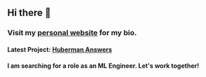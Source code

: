 ## Hi there 👋

### Visit my [personal website](https://ninoristeski.github.io/) for my bio.

#### Latest Project: [Huberman Answers](https://github.com/NinoRisteski/HubermanAnswers)

#### I am searching for a role as an ML Engineer. Let's work together!

